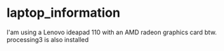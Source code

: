 # laptop_information
I'am using a Lenovo ideapad 110 with an AMD radeon graphics card btw. processing3 is also installed

